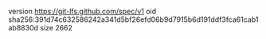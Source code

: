 version https://git-lfs.github.com/spec/v1
oid sha256:391d74c632586242a341d5bf26efd06b9d7915b6d191ddf3fca61cab1ab8830d
size 2662
